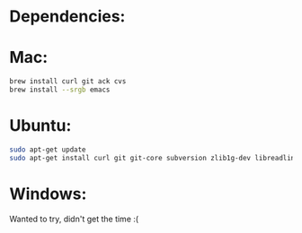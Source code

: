 # Dependencies:

# Mac:
```sh
brew install curl git ack cvs
brew install --srgb emacs
```

# Ubuntu:
```sh
sudo apt-get update
sudo apt-get install curl git git-core subversion zlib1g-dev libreadline-dev cvs ack-grep libssl-dev texinfo
```

# Windows:
Wanted to try, didn't get the time :(
